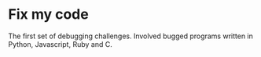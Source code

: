 # Fix my code
The first set of debugging challenges. Involved bugged programs written in Python, Javascript, Ruby and C.
